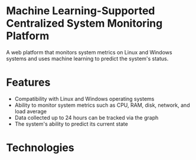 # Machine Learning-Supported Centralized System Monitoring Platform

A web platform that monitors system metrics on Linux and Windows systems and uses machine learning to predict the system's status.

# Features

* Compatibility with Linux and Windows operating systems
* Ability to monitor system metrics such as CPU, RAM, disk, network, and load average
* Data collected up to 24 hours can be tracked via the graph
* The system's ability to predict its current state

# Technologies
